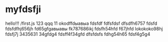 # myfdsfji 
hello!!!
/first.js
123
qqq
11
okodffdыавыа
fdsfdf
fdfsfdsf
dfsdfh6757
fdsfd
fdsfdfhj656jh
fd65gfgавыавы
fk787686ikj
fdsfh54hfd
f67jhfd
lokokoko98hj
fdsfj7j
3435631
34gfdg4
fdsff4f34gfd
dfsfdsfs
fdhg54h65
fdsf4g5g4
